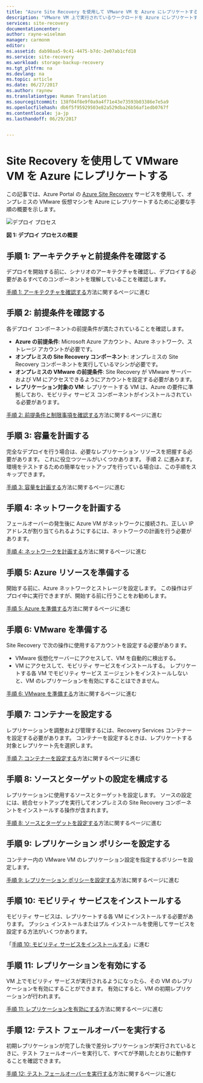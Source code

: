 ```yaml
---
title: "Azure Site Recovery を使用して VMware VM を Azure にレプリケートする | Microsoft Docs"
description: "VMware VM 上で実行されているワークロードを Azure にレプリケートするための手順の概要を示します"
services: site-recovery
documentationcenter: 
author: rayne-wiselman
manager: carmonm
editor: 
ms.assetid: dab98aa5-9c41-4475-b7dc-2e07ab1cfd18
ms.service: site-recovery
ms.workload: storage-backup-recovery
ms.tgt_pltfrm: na
ms.devlang: na
ms.topic: article
ms.date: 06/27/2017
ms.author: raynew
ms.translationtype: Human Translation
ms.sourcegitcommit: 138f04f8e9f0a9a4f71e43e73593b03386e7e5a9
ms.openlocfilehash: db6f5f95929503e82a529dba26b56af1edb0767f
ms.contentlocale: ja-jp
ms.lasthandoff: 06/29/2017


---
```

# <a name="replicate-vmware-vms-to-azure-with-site-recovery"></a>Site Recovery を使用して VMware VM を Azure にレプリケートする

この記事では、Azure Portal の [Azure Site Recovery](site-recovery-overview.md) サービスを使用して、オンプレミスの VMware 仮想マシンを Azure にレプリケートするために必要な手順の概要を示します。


![デプロイ プロセス](./media/vmware-walkthrough-overview/vmware-to-azure-process.png)

**図 1: デプロイ プロセスの概要**

## <a name="step-1-review-architecture-and-prerequisites"></a>手順 1: アーキテクチャと前提条件を確認する

デプロイを開始する前に、シナリオのアーキテクチャを確認し、デプロイする必要があるすべてのコンポーネントを理解していることを確認します。

[手順 1: アーキテクチャを確認する](vmware-walkthrough-architecture.md)方法に関するページに進む


## <a name="step-2-review-prerequisites"></a>手順 2: 前提条件を確認する

各デプロイ コンポーネントの前提条件が満たされていることを確認します。

- **Azure の前提条件**: Microsoft Azure アカウント、Azure ネットワーク、ストレージ アカウントが必要です。
- **オンプレミスの Site Recovery コンポーネント**: オンプレミスの Site Recovery コンポーネントを実行しているマシンが必要です。
- **オンプレミスの VMware の前提条件**: Site Recovery が VMware サーバーおよび VM にアクセスできるようにアカウントを設定する必要があります。
- **レプリケーション対象の VM**: レプリケートする VM は、Azure の要件に準拠しており、モビリティ サービス コンポーネントがインストールされている必要があります。

[手順 2: 前提条件と制限事項を確認する](vmware-walkthrough-prerequisites.md)方法に関するページに進む

## <a name="step-3-plan-capacity"></a>手順 3: 容量を計画する

完全なデプロイを行う場合は、必要なレプリケーション リソースを把握する必要があります。 これに役立つツールがいくつかあります。 手順 2. に進みます。 環境をテストするための簡単なセットアップを行っている場合は、この手順をスキップできます。

[手順 3: 容量を計画する](vmware-walkthrough-capacity.md)方法に関するページに進む

## <a name="step-4-plan-networking"></a>手順 4: ネットワークを計画する

フェールオーバーの発生後に Azure VM がネットワークに接続され、正しい IP アドレスが割り当てられるようにするには、ネットワークの計画を行う必要があります。

[手順 4: ネットワークを計画する](vmware-walkthrough-network.md)方法に関するページに進む

##  <a name="step-5-prepare-azure-resources"></a>手順 5: Azure リソースを準備する

開始する前に、Azure ネットワークとストレージを設定します。 この操作はデプロイ中に実行できますが、開始する前に行うことをお勧めします。

[手順 5: Azure を準備する](vmware-walkthrough-prepare-azure.md)方法に関するページに進む


## <a name="step-6-prepare-vmware"></a>手順 6: VMware を準備する

Site Recovery で次の操作に使用するアカウントを設定する必要があります。

- VMware 仮想化サーバーにアクセスして、VM を自動的に検出する。
- VM にアクセスして、モビリティ サービスをインストールする。 レプリケートする各 VM でモビリティ サービス エージェントをインストールしないと、VM のレプリケーションを有効にすることはできません。

[手順 6: VMware を準備する](vmware-walkthrough-prepare-vmware.md)方法に関するページに進む

## <a name="step-7-set-up-a-vault"></a>手順 7: コンテナーを設定する

レプリケーションを調整および管理するには、Recovery Services コンテナーを設定する必要があります。 コンテナーを設定するときは、レプリケートする対象とレプリケート先を選択します。

[手順 7: コンテナーを設定する](vmware-walkthrough-create-vault.md)方法に関するページに進む

## <a name="step-8-configure-source-and-target-settings"></a>手順 8: ソースとターゲットの設定を構成する

レプリケーションに使用するソースとターゲットを設定します。 ソースの設定には、統合セットアップを実行してオンプレミスの Site Recovery コンポーネントをインストールする操作が含まれます。

[手順 8: ソースとターゲットを設定する](vmware-walkthrough-source-target.md)方法に関するページに進む

## <a name="step-9-set-up-a-replication-policy"></a>手順 9: レプリケーション ポリシーを設定する

コンテナー内の VMware VM のレプリケーション設定を指定するポリシーを設定します。

[手順 9: レプリケーション ポリシーを設定する](vmware-walkthrough-replication.md)方法に関するページに進む

## <a name="step-10-install-the-mobility-service"></a>手順 10: モビリティ サービスをインストールする

モビリティ サービスは、レプリケートする各 VM にインストールする必要があります。 プッシュ インストールまたはプル インストールを使用してサービスを設定する方法がいくつかあります。

「[手順 10: モビリティ サービスをインストールする](vmware-walkthrough-install-mobility.md)」に進む

## <a name="step-11-enable-replication"></a>手順 11: レプリケーションを有効にする

VM 上でモビリティ サービスが実行されるようになったら、その VM のレプリケーションを有効にすることができます。 有効にすると、VM の初期レプリケーションが行われます。

[手順 11: レプリケーションを有効にする](vmware-walkthrough-enable-replication.md)方法に関するページに進む

## <a name="step-12-run-a-test-failover"></a>手順 12: テスト フェールオーバーを実行する

初期レプリケーションが完了した後で差分レプリケーションが実行されているときに、テスト フェールオーバーを実行して、すべてが予期したとおりに動作することを確認できます。

[手順 12: テスト フェールオーバーを実行する](vmware-walkthrough-test-failover.md)方法に関するページに進む

